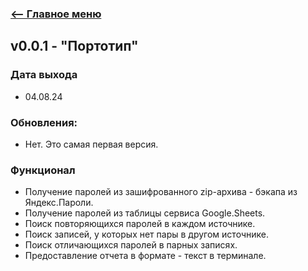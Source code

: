 ### [<-- Главное меню](https://gitflic.ru/project/glazarev/yandex-password-backup)


## v0.0.1 - "Портотип"

### Дата выхода
- 04.08.24

### Обновления:
- Нет. Это самая первая версия.

### Функционал
- Получение паролей из зашифрованного zip-архива - бэкапа из Яндекс.Пароли.
- Получение паролей из таблицы сервиса Google.Sheets.
- Поиск повторяющихся паролей в каждом источнике.
- Поиск записей, у которых нет пары в другом источнике.
- Поиск отличающихся паролей в парных записях.
- Предоставление отчета в формате - текст в терминале.

